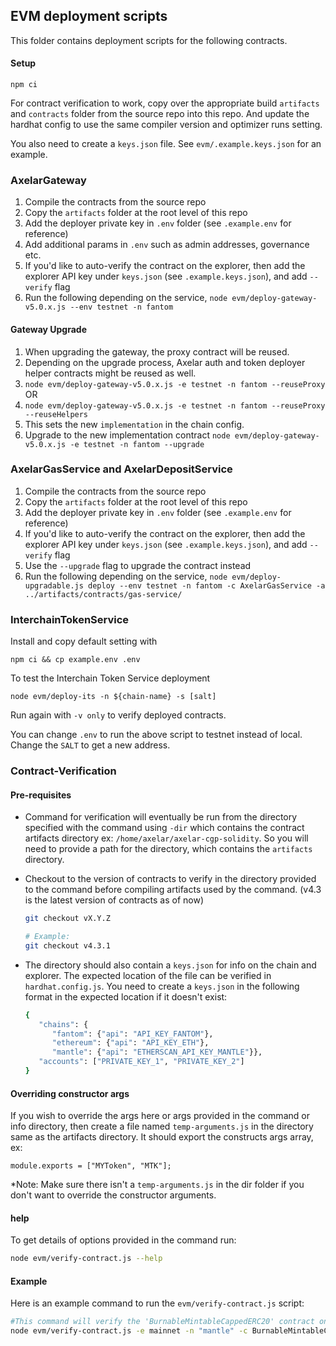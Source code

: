 ## EVM deployment scripts

This folder contains deployment scripts for the following contracts.

#### Setup

`npm ci`

For contract verification to work, copy over the appropriate build `artifacts` and `contracts` folder from the source repo into this repo. And update the hardhat config to use the same compiler version and optimizer runs setting.

You also need to create a `keys.json` file. See `evm/.example.keys.json` for an example.

### AxelarGateway

1. Compile the contracts from the source repo
2. Copy the `artifacts` folder at the root level of this repo
3. Add the deployer private key in `.env` folder (see `.example.env` for reference)
4. Add additional params in `.env` such as admin addresses, governance etc.
5. If you'd like to auto-verify the contract on the explorer, then add the explorer API key under `keys.json` (see `.example.keys.json`), and add `--verify` flag
6. Run the following depending on the service,
   `node evm/deploy-gateway-v5.0.x.js --env testnet -n fantom`

#### Gateway Upgrade

1. When upgrading the gateway, the proxy contract will be reused.
2. Depending on the upgrade process, Axelar auth and token deployer helper contracts might be reused as well.
3. `node evm/deploy-gateway-v5.0.x.js -e testnet -n fantom --reuseProxy` OR
4. `node evm/deploy-gateway-v5.0.x.js -e testnet -n fantom --reuseProxy --reuseHelpers`
5. This sets the new `implementation` in the chain config.
6. Upgrade to the new implementation contract
   `node evm/deploy-gateway-v5.0.x.js -e testnet -n fantom --upgrade`

### AxelarGasService and AxelarDepositService

1. Compile the contracts from the source repo
2. Copy the `artifacts` folder at the root level of this repo
3. Add the deployer private key in `.env` folder (see `.example.env` for reference)
4. If you'd like to auto-verify the contract on the explorer, then add the explorer API key under `keys.json` (see `.example.keys.json`), and add `--verify` flag
5. Use the `--upgrade` flag to upgrade the contract instead
6. Run the following depending on the service,
   `node evm/deploy-upgradable.js deploy --env testnet -n fantom -c AxelarGasService -a ../artifacts/contracts/gas-service/`

### InterchainTokenService

Install and copy default setting with

```
npm ci && cp example.env .env
```

To test the Interchain Token Service deployment

```
node evm/deploy-its -n ${chain-name} -s [salt]
```

Run again with `-v only` to verify deployed contracts.

You can change `.env` to run the above script to testnet instead of local. Change the `SALT` to get a new address.

### Contract-Verification

#### Pre-requisites

- Command for verification will eventually be run from the directory specified with the command using `-dir` which contains the contract artifacts directory ex: `/home/axelar/axelar-cgp-solidity`. So you will need to provide a path for the directory, which contains the `artifacts` directory.

- Checkout to the version of contracts to verify in the directory provided to the command before compiling artifacts used by the command. (v4.3 is the latest version of contracts as of now)

   ```bash
   git checkout vX.Y.Z

   # Example: 
   git checkout v4.3.1
   ```

- The directory should also contain a `keys.json` for info on the chain and explorer. The expected location of the file can be verified in `hardhat.config.js`. You need to create a `keys.json` in the following format in the expected location if it doesn't exist:

   ```bash
   {
      "chains": {
         "fantom": {"api": "API_KEY_FANTOM"}, 
         "ethereum": {"api": "API_KEY_ETH"}, 
         "mantle": {"api": "ETHERSCAN_API_KEY_MANTLE"}},
      "accounts": ["PRIVATE_KEY_1", "PRIVATE_KEY_2"]
   }
   ```
#### Overriding constructor args

If you wish to override the args here or args provided in the command or info directory, then create a file named `temp-arguments.js` in the directory same as the artifacts directory. It should export the constructs args array, ex:
```
module.exports = ["MYToken", "MTK"];
```
*Note: Make sure there isn't a `temp-arguments.js` in the dir folder if you don't want to override the constructor arguments.

#### help

To get details of options provided in the command run:
   ```bash
   node evm/verify-contract.js --help
   ```

#### Example

Here is an example command to run the `evm/verify-contract.js` script:

   ```bash
   #This command will verify the 'BurnableMintableCappedERC20' contract on the 'mainnet' environment for chain 'mantle' using the provided contract address.
   node evm/verify-contract.js -e mainnet -n "mantle" -c BurnableMintableCappedERC20 -a 0xC02aaA39b223FE8D0A0e5C4F27eAD9083C756Cc2 --dir /home/axelar/axelar-cgp-solidity --args TKN
   ```
